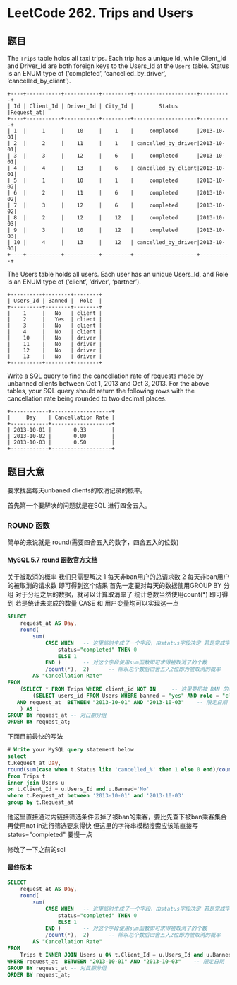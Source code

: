 # LeetCode 262. Trips and Users

## 题目
The ```Trips``` table holds all taxi trips. Each trip has a unique Id, while Client_Id and Driver_Id are both foreign keys to the Users_Id at the ```Users``` table. Status is an ENUM type of (‘completed’, ‘cancelled_by_driver’, ‘cancelled_by_client’).
```
+----+-----------+-----------+---------+--------------------+----------+
| Id | Client_Id | Driver_Id | City_Id |        Status      |Request_at|
+----+-----------+-----------+---------+--------------------+----------+
| 1  |     1     |    10     |    1    |     completed      |2013-10-01|
| 2  |     2     |    11     |    1    | cancelled_by_driver|2013-10-01|
| 3  |     3     |    12     |    6    |     completed      |2013-10-01|
| 4  |     4     |    13     |    6    | cancelled_by_client|2013-10-01|
| 5  |     1     |    10     |    1    |     completed      |2013-10-02|
| 6  |     2     |    11     |    6    |     completed      |2013-10-02|
| 7  |     3     |    12     |    6    |     completed      |2013-10-02|
| 8  |     2     |    12     |    12   |     completed      |2013-10-03|
| 9  |     3     |    10     |    12   |     completed      |2013-10-03| 
| 10 |     4     |    13     |    12   | cancelled_by_driver|2013-10-03|
+----+-----------+-----------+---------+--------------------+----------+
```
The Users table holds all users. Each user has an unique Users_Id, and Role is an ENUM type of (‘client’, ‘driver’, ‘partner’).
```
+----------+--------+--------+
| Users_Id | Banned |  Role  |
+----------+--------+--------+
|    1     |   No   | client |
|    2     |   Yes  | client |
|    3     |   No   | client |
|    4     |   No   | client |
|    10    |   No   | driver |
|    11    |   No   | driver |
|    12    |   No   | driver |
|    13    |   No   | driver |
+----------+--------+--------+
```
Write a SQL query to find the cancellation rate of requests made by unbanned clients between Oct 1, 2013 and Oct 3, 2013. For the above tables, your SQL query should return the following rows with the cancellation rate being rounded to two decimal places.
```
+------------+-------------------+
|     Day    | Cancellation Rate |
+------------+-------------------+
| 2013-10-01 |       0.33        |
| 2013-10-02 |       0.00        |
| 2013-10-03 |       0.50        |
+------------+-------------------+
```

## 题目大意
要求找出每天unbaned clients的取消记录的概率。

首先第一个要解决的问题就是在SQL 进行四舍五入。
### ROUND 函数
简单的来说就是 round(需要四舍五入的数字，四舍五入的位数)

#### [MySQL 5.7 round 函数官方文档](https://dev.mysql.com/doc/refman/5.7/en/precision-math-rounding.html)

关于被取消的概率 我们只需要解决 1 每天非ban用户的总请求数 2 每天非ban用户的被取消的请求数 即可得到这个结果
首先一定要对每天的数据使用GROUP BY 分组
对于分组之后的数据，就可以计算取消率了
统计总数当然使用count(*) 即可得到
若是统计未完成的数量 CASE 和 用户变量均可以实现这一点


```sql
SELECT 
    request_at AS Day, 
    round(
        sum(
            CASE WHEN   -- 这里临时生成了一个字段，由status字段决定 若是完成字段值为0 反之为1  也就是是否被取消
                status="completed" THEN 0 
                ELSE 1 
            END )       -- 对这个字段使用sum函数即可求得被取消了的个数
            /count(*),  2)      -- 除以总个数后四舍五入2位即为被取消的概率
        AS "Cancellation Rate"
FROM  
    (SELECT * FROM Trips WHERE client_id NOT IN     -- 这里要把被 BAN 的乘客过滤掉
        (SELECT users_id FROM Users WHERE banned = "yes" AND role = "client")   -- 找出被BAN的乘客 
   AND request_at  BETWEEN "2013-10-01" AND "2013-10-03"    -- 限定日期
    ) AS t
GROUP BY request_at -- 对日期分组
ORDER BY request_at;
```

下面目前最快的写法
```sql
# Write your MySQL query statement below
select 
t.Request_at Day, 
round(sum(case when t.Status like 'cancelled_%' then 1 else 0 end)/count(*),2) as 'Cancellation Rate'
from Trips t 
inner join Users u 
on t.Client_Id = u.Users_Id and u.Banned='No'
where t.Request_at between '2013-10-01' and '2013-10-03'
group by t.Request_at
```

他这里直接通过内链接筛选条件去掉了被ban的乘客，要比先查下被ban乘客集合再使用not in进行筛选要来得快
但这里的字符串模糊搜索应该笔直接写 status="completed" 要慢一点

修改了一下之前的sql

#### 最终版本
```sql
SELECT 
    request_at AS Day, 
    round(
        sum(
            CASE WHEN   -- 这里临时生成了一个字段，由status字段决定 若是完成字段值为0 反之为1  也就是是否被取消
                status="completed" THEN 0 
                ELSE 1 
            END )       -- 对这个字段使用sum函数即可求得被取消了的个数
            /count(*),  2)      -- 除以总个数后四舍五入2位即为被取消的概率
        AS "Cancellation Rate"
FROM  
    Trips t INNER JOIN Users u ON t.Client_Id = u.Users_Id and u.Banned='No'    -- 限定为非ban用户
WHERE request_at  BETWEEN "2013-10-01" AND "2013-10-03"    -- 限定日期
GROUP BY request_at -- 对日期分组
ORDER BY request_at;
```